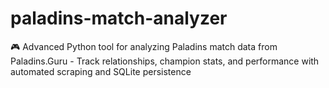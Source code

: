 # paladins-match-analyzer
🎮 Advanced Python tool for analyzing Paladins match data from Paladins.Guru - Track relationships, champion stats, and performance with automated scraping and SQLite persistence

